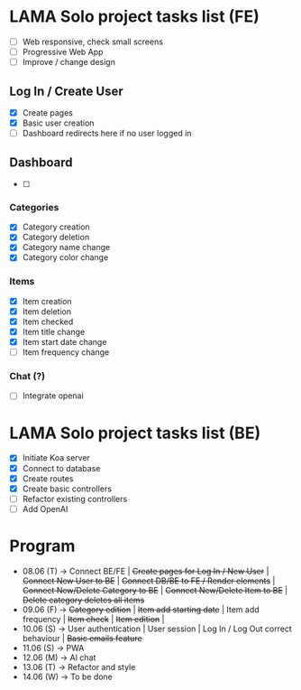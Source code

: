 # LAMA Solo project tasks list (FE)
- [ ] Web responsive, check small screens
- [ ] Progressive Web App
- [ ] Improve / change design
## Log In / Create User
- [x] Create pages
- [x] Basic user creation
- [ ] Dashboard redirects here if no user logged in
## Dashboard
- [ ]
### Categories
- [x] Category creation
- [x] Category deletion
- [x] Category name change
- [x] Category color change
### Items
- [x] Item creation
- [x] Item deletion
- [x] Item checked
- [x] Item title change
- [x] Item start date change
- [ ] Item frequency change
### Chat (?)
- [ ] Integrate openai
# LAMA Solo project tasks list (BE)
- [x] Initiate Koa server
- [x] Connect to database
- [x] Create routes
- [x] Create basic controllers
- [ ] Refactor existing controllers
- [ ] Add OpenAI 

# Program
- 08.06 (T) -> Connect BE/FE |
~~Create pages for Log In / New User~~ |
~~Connect New User to BE~~ |
~~Connect DB/BE to FE / Render elements~~ |
~~Connect New/Delete Category to BE~~ |
~~Connect New/Delete Item to BE~~ |
~~Delete category deletes all items~~
- 09.06 (F) -> ~~Category edition~~ |
~~Item add starting date~~ |
Item add frequency |
~~Item check~~ |
~~Item edition~~ |
- 10.06 (S) -> User authentication |
User session |
Log In / Log Out correct behaviour |
~~Basic emails feature~~
- 11.06 (S) -> PWA
- 12.06 (M) -> AI chat
- 13.06 (T) -> Refactor and style
- 14.06 (W) -> To be done
